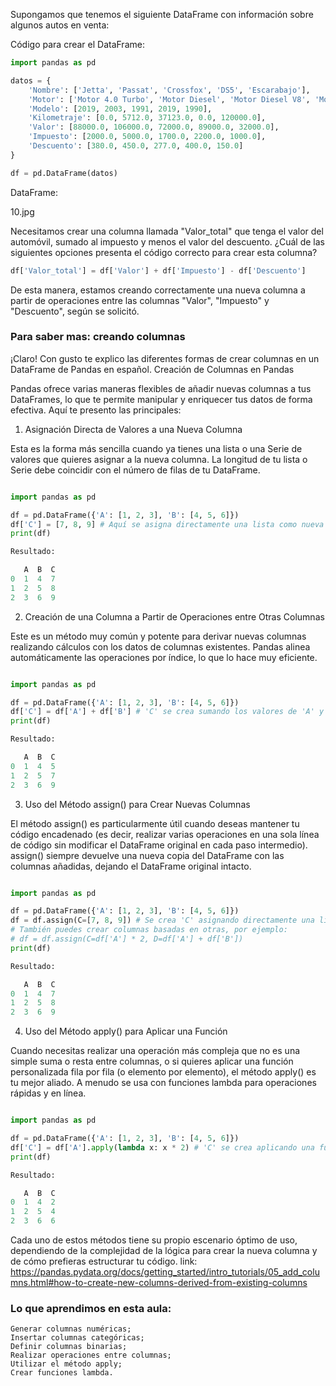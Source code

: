 Supongamos que tenemos el siguiente DataFrame con información sobre algunos autos en venta:

Código para crear el DataFrame:
``` python
import pandas as pd

datos = {
    'Nombre': ['Jetta', 'Passat', 'Crossfox', 'DS5', 'Escarabajo'], 
    'Motor': ['Motor 4.0 Turbo', 'Motor Diesel', 'Motor Diesel V8', 'Motor 2.0', 'Motor 1.6'],
    'Modelo': [2019, 2003, 1991, 2019, 1990],
    'Kilometraje': [0.0, 5712.0, 37123.0, 0.0, 120000.0],
    'Valor': [88000.0, 106000.0, 72000.0, 89000.0, 32000.0],
    'Impuesto': [2000.0, 5000.0, 1700.0, 2200.0, 1000.0],
    'Descuento': [380.0, 450.0, 277.0, 400.0, 150.0]
}

df = pd.DataFrame(datos)
```
DataFrame:

10.jpg [](2l9ltbf3.png)

Necesitamos crear una columna llamada "Valor_total" que tenga el valor del automóvil, sumado al impuesto y menos el valor del descuento. ¿Cuál de las siguientes opciones presenta el código correcto para crear esta columna?
``` python
df['Valor_total'] = df['Valor'] + df['Impuesto'] - df['Descuento']
```

De esta manera, estamos creando correctamente una nueva columna a partir de operaciones entre las columnas "Valor", "Impuesto" y "Descuento", según se solicitó.

### Para saber mas: creando columnas

¡Claro! Con gusto te explico las diferentes formas de crear columnas en un DataFrame de Pandas en español.
Creación de Columnas en Pandas

Pandas ofrece varias maneras flexibles de añadir nuevas columnas a tus DataFrames, lo que te permite manipular y enriquecer tus datos de forma efectiva. Aquí te presento las principales:
1. Asignación Directa de Valores a una Nueva Columna

Esta es la forma más sencilla cuando ya tienes una lista o una Serie de valores que quieres asignar a la nueva columna. La longitud de tu lista o Serie debe coincidir con el número de filas de tu DataFrame.
```Python

import pandas as pd

df = pd.DataFrame({'A': [1, 2, 3], 'B': [4, 5, 6]})
df['C'] = [7, 8, 9] # Aquí se asigna directamente una lista como nueva columna 'C'
print(df)

Resultado:

   A  B  C
0  1  4  7
1  2  5  8
2  3  6  9
```
2. Creación de una Columna a Partir de Operaciones entre Otras Columnas

Este es un método muy común y potente para derivar nuevas columnas realizando cálculos con los datos de columnas existentes. Pandas alinea automáticamente las operaciones por índice, lo que lo hace muy eficiente.
```Python

import pandas as pd

df = pd.DataFrame({'A': [1, 2, 3], 'B': [4, 5, 6]})
df['C'] = df['A'] + df['B'] # 'C' se crea sumando los valores de 'A' y 'B'
print(df)

Resultado:

   A  B  C
0  1  4  5
1  2  5  7
2  3  6  9
```
3. Uso del Método assign() para Crear Nuevas Columnas

El método assign() es particularmente útil cuando deseas mantener tu código encadenado (es decir, realizar varias operaciones en una sola línea de código sin modificar el DataFrame original en cada paso intermedio). assign() siempre devuelve una nueva copia del DataFrame con las columnas añadidas, dejando el DataFrame original intacto.

```python

import pandas as pd

df = pd.DataFrame({'A': [1, 2, 3], 'B': [4, 5, 6]})
df = df.assign(C=[7, 8, 9]) # Se crea 'C' asignando directamente una lista
# También puedes crear columnas basadas en otras, por ejemplo:
# df = df.assign(C=df['A'] * 2, D=df['A'] + df['B'])
print(df)

Resultado:

   A  B  C
0  1  4  7
1  2  5  8
2  3  6  9
```
4. Uso del Método apply() para Aplicar una Función

Cuando necesitas realizar una operación más compleja que no es una simple suma o resta entre columnas, o si quieres aplicar una función personalizada fila por fila (o elemento por elemento), el método apply() es tu mejor aliado. A menudo se usa con funciones lambda para operaciones rápidas y en línea.
```Python

import pandas as pd

df = pd.DataFrame({'A': [1, 2, 3], 'B': [4, 5, 6]})
df['C'] = df['A'].apply(lambda x: x * 2) # 'C' se crea aplicando una función lambda a cada valor de 'A'
print(df)

Resultado:

   A  B  C
0  1  4  2
1  2  5  4
2  3  6  6
```
Cada uno de estos métodos tiene su propio escenario óptimo de uso, dependiendo de la complejidad de la lógica para crear la nueva columna y de cómo prefieras estructurar tu código. link: https://pandas.pydata.org/docs/getting_started/intro_tutorials/05_add_columns.html#how-to-create-new-columns-derived-from-existing-columns

### Lo que aprendimos en esta aula:

    Generar columnas numéricas;
    Insertar columnas categóricas;
    Definir columnas binarias;
    Realizar operaciones entre columnas;
    Utilizar el método apply;
    Crear funciones lambda.


